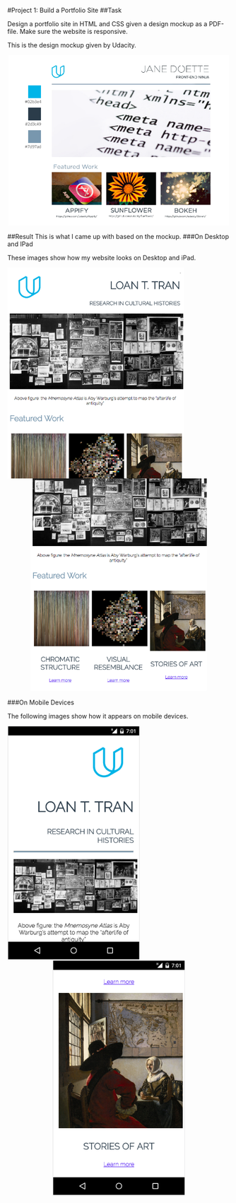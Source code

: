 #Project 1: Build a Portfolio Site
##Task
<p>Design a portfolio site in HTML and CSS given a design mockup as a PDF-file. Make sure the website is responsive.</p>
<p>This is the design mockup given by Udacity.</p>
<p align="center">
  <img src="/images/design-mockup.png" width=500>
</p>

##Result
This is what I came up with based on the mockup.
###On Desktop and IPad
<p>These images show how my website looks on Desktop and iPad.</p>
<p align="center">
  <img align="left" src="/images/on-desktop-1.png" width="400"/> 
  <img src="/images/on-desktop-2.png" width="400"/>
</p>

###On Mobile Devices
<p>The following images show how it appears on mobile devices.</p>
<p align="center">
  <img align="left" src="/images/on-nexus-5-1.png" width="300"/>
  <img src="/images/on-nexus-5-2.png" width="300"/> 
</p>

